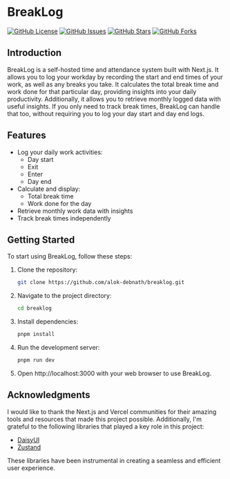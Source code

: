 # BreakLog

[![GitHub License](https://img.shields.io/github/license/alok-debnath/breaklog)](https://github.com/alok-debnath/breaklog/blob/main/LICENSE)
[![GitHub Issues](https://img.shields.io/github/issues/alok-debnath/breaklog)](https://github.com/alok-debnath/breaklog/issues)
[![GitHub Stars](https://img.shields.io/github/stars/alok-debnath/breaklog)](https://github.com/alok-debnath/breaklog/stargazers)
[![GitHub Forks](https://img.shields.io/github/forks/alok-debnath/breaklog)](https://github.com/alok-debnath/breaklog/network)

<!-- ![Project Logo](your-logo.png) If you have a project logo, include it here -->

<!-- [![Vercel Production Status](https://vercel-status-badge.vercel.app/alok-debnath/breaklog)](https://vercel.com/alokdebnath/breaklog) -->

## Introduction

BreakLog is a self-hosted time and attendance system built with Next.js. It allows you to log your workday by recording the start and end times of your work, as well as any breaks you take. It calculates the total break time and work done for that particular day, providing insights into your daily productivity. Additionally, it allows you to retrieve monthly logged data with useful insights. If you only need to track break times, BreakLog can handle that too, without requiring you to log your day start and day end logs.

## Features

- Log your daily work activities:
  - Day start
  - Exit
  - Enter
  - Day end
- Calculate and display:
  - Total break time
  - Work done for the day
- Retrieve monthly work data with insights
- Track break times independently

## Getting Started

To start using BreakLog, follow these steps:

1. Clone the repository:

   ```bash
   git clone https://github.com/alok-debnath/breaklog.git
   ```

2. Navigate to the project directory:

   ```bash
   cd breaklog
   ```

3. Install dependencies:

   ```bash
   pnpm install
   ```

4. Run the development server:

   ```bash
   pnpm run dev
   ```

5. Open http://localhost:3000 with your web browser to use BreakLog.

## Acknowledgments

I would like to thank the Next.js and Vercel communities for their amazing tools and resources that made this project possible. Additionally, I'm grateful to the following libraries that played a key role in this project:

- [DaisyUI](https://daisyui.com/)
- [Zustand](https://github.com/pmndrs/zustand)

These libraries have been instrumental in creating a seamless and efficient user experience.
